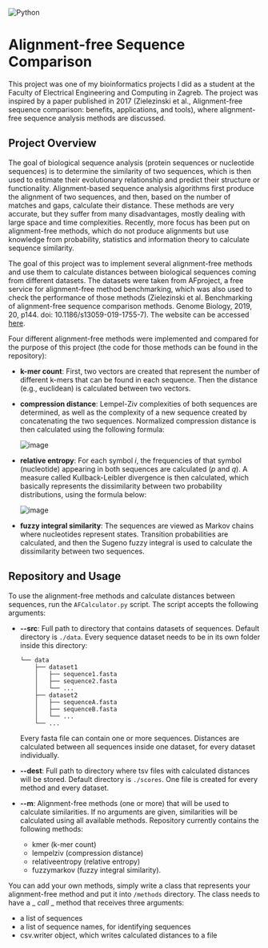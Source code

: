 ![Python](https://img.shields.io/badge/python-3670A0?style=for-the-badge&logo=python&logoColor=ffdd54)

# Alignment-free Sequence Comparison
This project was one of my bioinformatics projects I did as a student at the Faculty of Electrical Engineering and Computing in Zagreb. The project was inspired by a paper published in 2017 (Zielezinski et al., Alignment-free sequence comparison: benefits, applications, and tools), where alignment-free sequence analysis methods are discussed.

## Project Overview
The goal of biological sequence analysis (protein sequences or nucleotide sequences) is to determine the similarity of two sequences, which is then used to estimate their evolutionary relationship and predict their structure or functionality. Alignment-based sequence analysis algorithms first produce the alignment of two sequences, and then, based on the number of matches and gaps, calculate their distance. These methods are very accurate, but they suffer from many disadvantages, mostly dealing with large space and time complexities. Recently, more focus has been put on alignment-free methods, which do not produce alignments but use knowledge from probability, statistics and information theory to calculate sequence similarity.

The goal of this project was to implement several alignment-free methods and use them to calculate distances between biological sequences coming from different datasets. The datasets were taken from AFproject, a free service for alignment-free method benchmarking, which was also used to check the performance of those methods (Zielezinski et al. Benchmarking of alignment-free sequence comparison methods. Genome Biology, 2019, 20, p144. doi: 10.1186/s13059-019-1755-7). The website can be accessed [here](https://afproject.org/app/).

Four different alignment-free methods were implemented and compared for the purpose of this project (the code for those methods can be found in the repository):
* **k-mer count**: First, two vectors are created that represent the number of different k-mers that can be found in each sequence. Then the distance (e.g., euclidean) is calculated between two vectors.
* **compression distance**: Lempel-Ziv complexities of both sequences are determined, as well as the complexity of a new sequence created by concatenating the two sequences. Normalized compression distance is then calculated using the following formula:
  
  ![image](https://github.com/ivanfurac/Alignment-free-sequence-comparison/assets/73389887/55ef4178-681b-4d46-90f5-989d8d573eca)

* **relative entropy**: For each symbol *i*, the frequencies of that symbol (nucleotide) appearing in both sequences are calculated (*p* and *q*). A measure called Kullback-Leibler divergence is then calculated, which basically represents the dissimilarity between two probability distributions, using the formula below:
  
  ![image](https://github.com/ivanfurac/Alignment-free-sequence-comparison/assets/73389887/6078fe09-2aee-47d7-aa25-c4c7f0201dee)

* **fuzzy integral similarity**: The sequences are viewed as Markov chains where nucleotides represent states. Transition probabilities are calculated, and then the Sugeno fuzzy integral is used to calculate the dissimilarity between two sequences.

## Repository and Usage
To use the alignment-free methods and calculate distances between sequences, run the `AFCalculator.py` script. The script accepts the following arguments:
* **--src**: Full path to directory that contains datasets of sequences. Default directory is `./data`. Every sequence dataset needs to be in its own folder inside this directory:
  
  ```
  └── data
      ├── dataset1
      │   ├── sequence1.fasta
      │   ├── sequence2.fasta
      │   └── ...
      ├── dataset2
      │   ├── sequenceA.fasta
      │   ├── sequenceB.fasta
      │   └── ...
      └── ...
  ```
  
  Every fasta file can contain one or more sequences. Distances are calculated between all sequences inside one dataset, for every dataset individually.
* **--dest**: Full path to directory where tsv files with calculated distances will be stored. Default directory is `./scores`. One file is created for every method and every dataset.
* **--m**: Alignment-free methods (one or more) that will be used to calculate similarities. If no arguments are given, similarities will be calculated using all available methods. Repository currently contains the following methods:
  * kmer (k-mer count)
  * lempelziv (compression distance)
  * relativeentropy (relative entropy)
  * fuzzymarkov (fuzzy integral similarity).
 
You can add your own methods, simply write a class that represents your alignment-free method and put it into `/methods` directory. The class needs to have a _ _call_ _ method that receives three arguments:
* a list of sequences
* a list of sequence names, for identifying sequences
* csv.writer object, which writes calculated distances to a file
  
